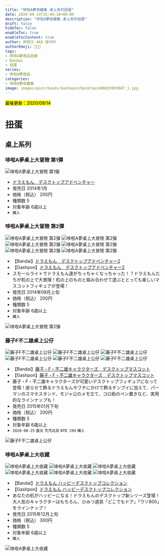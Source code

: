```yaml
---
title: "哆啦A夢收藏集 桌上系列扭蛋"
date: 2020-09-14T15:49:10+08:00
description: "哆啦A夢收藏集 桌上系列扭蛋"
draft: false
hideToc: false
enableToc: true
enableTocContent: true
author: 伊琉沙 AKA 哇咔咔
authorEmoji: 👩🏿‍🚀
tags: 
- 哆啦A夢商品目錄
- Bandai
- 扭蛋
series:
- 哆啦A夢商品
categories:
- 哆啦A夢收藏集
image: images/post/Goods/Gashapon/Desktop/m80829903687_1.jpg
---
```

<mark>最後更新：2020/09/14</mark>

# 扭蛋
## 桌上系列
### 哆啦A夢桌上大冒險 第1彈
![哆啦A夢桌上大冒險 第1彈](/images/post/Goods/Gashapon/Desktop/m80829903687_1.jpg)
+ [ドラえもん　デスクトップアドベンチャー](#哆啦A夢桌上大冒險-第1彈)
+ 発売日 2014年1月
+ 価格（税込） 200円
+ 種類数 5
+ 対象年齢 6歳以上
+ `購入`

### 哆啦A夢桌上大冒險 第2彈
![哆啦A夢桌上大冒險 第2彈](/images/post/Goods/Gashapon/Desktop/1000091012_1.jpg)
![哆啦A夢桌上大冒險 第2彈](/images/post/Goods/Gashapon/Desktop/1000091012_2.jpg)
![哆啦A夢桌上大冒險 第2彈](/images/post/Goods/Gashapon/Desktop/1000091012_3.jpg)
![哆啦A夢桌上大冒險 第2彈](/images/post/Goods/Gashapon/Desktop/1000091012_4.jpg)
![哆啦A夢桌上大冒險 第2彈](/images/post/Goods/Gashapon/Desktop/1000091012_5.jpg)
![哆啦A夢桌上大冒險 第2彈](/images/post/Goods/Gashapon/Desktop/1000091012_6.jpg)
+ 【Bandai】[ドラえもん　デスクトップアドベンチャー2](https://www.bandai.co.jp/catalog/item.php?jan_cd=4543112900395000)
+ 【Gashpon】[ドラえもん　デスクトップアドベンチャー2](https://gashapon.jp/products/detail.html?jan_code=4543112900395000)
+ スモールライトでドラえもん達がちっちゃくなっちゃった！？ドラえもんたちが机の上で大冒険！机の上のものと組み合わせて遊ぶととっても楽しいマスコットフィギュアが登場！
+ 発売日 2014年08月上旬
+ 価格（税込） 200円
+ 種類数 5
+ 対象年齢 6歳以上
+ `購入`

![哆啦A夢桌上大冒險 第2彈](/images/post/Goods/Gashapon/Desktop/1000091012_0.jpg)

### 藤子F不二雄桌上公仔
![藤子F不二雄桌上公仔](/images/post/Goods/Gashapon/Desktop/1000095400_1.jpg)
![藤子F不二雄桌上公仔](/images/post/Goods/Gashapon/Desktop/1000095400_2.jpg)
![藤子F不二雄桌上公仔](/images/post/Goods/Gashapon/Desktop/1000095400_3.jpg)
![藤子F不二雄桌上公仔](/images/post/Goods/Gashapon/Desktop/1000095400_4.jpg)
![藤子F不二雄桌上公仔](/images/post/Goods/Gashapon/Desktop/1000095400_5.jpg)
![藤子F不二雄桌上公仔](/images/post/Goods/Gashapon/Desktop/1000095400_6.jpg)
+ 【Bandai】[藤子・F・不二雄キャラクターズ　デスクトップマスコット](https://www.bandai.co.jp/catalog/item.php?jan_cd=4543112940964000)
+ 【Gashpon】[藤子・F・不二雄キャラクターズ　デスクトップマスコット](https://gashapon.jp/products/detail.html?jan_code=4543112940964000)
+ 藤子・F・不二雄キャラクターズが可愛いデスクトップフィギュアになって登場！座らせて飾るドラえもんやフチにかけて飾るチンプイに加えて、パーマンのスマホスタンド、モジャ公のメモ立て、コロ助のペン置きなど、実用的なラインナップも！
+ 発売日 2015年01月下旬
+ 価格（税込） 200円
+ 種類数 5
+ 対象年齢 6歳以上
+ `2020-08-25` `露天` `芃芃玩具` `NTD 299` `購入`

![藤子F不二雄桌上公仔](/images/post/Goods/Gashapon/Desktop/1000095400_0.jpg)

### 哆啦A夢桌上大收藏
![哆啦A夢桌上大收藏](/images/post/Goods/Gashapon/1000101343_1.jpg)
![哆啦A夢桌上大收藏](/images/post/Goods/Gashapon/1000101343_2.jpg)
![哆啦A夢桌上大收藏](/images/post/Goods/Gashapon/1000101343_3.jpg)
![哆啦A夢桌上大收藏](/images/post/Goods/Gashapon/1000101343_4.jpg)
![哆啦A夢桌上大收藏](/images/post/Goods/Gashapon/1000101343_5.jpg)
![哆啦A夢桌上大收藏](/images/post/Goods/Gashapon/1000101343_6.jpg)
+ 【Bandai】[ドラえもん ハッピーデスクトップコレクション](https://www.bandai.co.jp/catalog/item.php?jan_cd=4549660028536000)
+ 【Gashpon】[ドラえもん ハッピーデスクトップコレクション](https://gashapon.jp/products/detail.html?jan_code=4549660028536000)
+ あなたの机がハッピーになる！ドラえもんのデスクトップ新シリーズ登場！大人気のキャラクターはもちろん、ひみつ道具「どこでもドア」「ウソ800」をラインナップ！
+ 発売日 2015年12月上旬
+ 価格（税込） 300円
+ 種類数 5
+ 対象年齢 6歳以上
+ `購入`

![哆啦A夢桌上大收藏](/images/post/Goods/Gashapon/1000101343_0.jpg)
